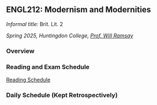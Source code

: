 ## ENGL212: Modernism and Modernities

*Informal title:* Brit. Lit. 2

*Spring 2025, Huntingdon College, [Prof. Will Ramsay](willramsay.github.io)*

### Overview

### Reading and Exam Schedule

[Reading Schedule](./engl212_schedule.pdf)

### Daily Schedule (Kept Retrospectively) 
